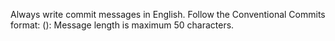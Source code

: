 Always write commit messages in English.
Follow the Conventional Commits format:
<type>(<scope>): <description>
Message length is maximum 50 characters.
